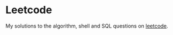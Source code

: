 # Leetcode

My solutions to the algorithm, shell and SQL questions on [leetcode](https://leetcode.com/).
